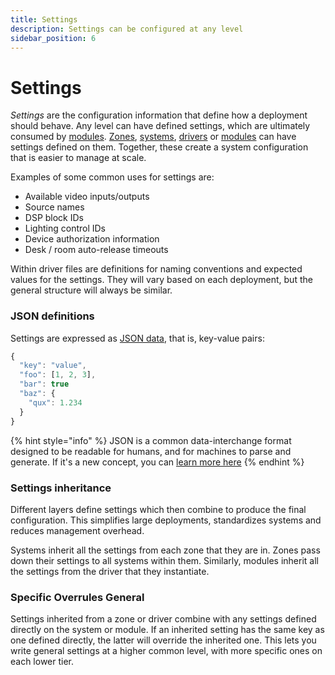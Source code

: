 ```yaml
---
title: Settings
description: Settings can be configured at any level
sidebar_position: 6
---
```


# Settings

_Settings_ are the configuration information that define how a deployment should behave. Any level can have defined settings, which are ultimately consumed by [modules](modules.md). [Zones](zones.md), [systems](systems.md), [drivers](drivers.md) or [modules](modules.md) can have settings defined on them. Together, these create a system configuration that is easier to manage at scale.

Examples of some common uses for settings are:

* Available video inputs/outputs
* Source names
* DSP block IDs
* Lighting control IDs
* Device authorization information
* Desk / room auto-release timeouts

Within driver files are definitions for naming conventions and expected values for the settings. They will vary based on each deployment, but the general structure will always be similar.

### JSON definitions

Settings are expressed as [JSON data](https://en.wikipedia.org/wiki/JSON#JSON\_sample), that is, key-value pairs:

```javascript
{
  "key": "value",
  "foo": [1, 2, 3],
  "bar": true 
  "baz": { 
    "qux": 1.234
  }
}
```

{% hint style="info" %}
JSON is a common data-interchange format designed to be readable for humans, and for machines to parse and generate. If it's a new concept, you can [learn more here](https://learnxinyminutes.com/docs/json/)
{% endhint %}

### Settings inheritance

Different layers define settings which then combine to produce the final configuration. This simplifies large deployments, standardizes systems and reduces management overhead.

Systems inherit all the settings from each zone that they are in. Zones pass down their settings to all systems within them. Similarly, modules inherit all the settings from the driver that they instantiate.

### Specific Overrules General

Settings inherited from a zone or driver combine with any settings defined directly on the system or module. If an inherited setting has the same key as one defined directly, the latter will override the inherited one. This lets you write general settings at a higher common level, with more specific ones on each lower tier.
